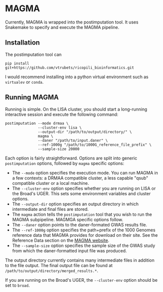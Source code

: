# MAGMA

Currently, MAGMA is wrapped into the postimputation tool. It uses Snakemake to specify and execute the MAGMA pipeline.

## Installation

The postimputation tool can 

    pip install git+https://github.com/vtrubets/ricopili_bioinformatics.git

I would recommend installing into a python virtual environment such as `virtualev` or `conda`.

## Running MAGMA

Running is simple. On the LISA cluster, you should start a long-running interactive session and execute the following command:

    postimputation --mode drmaa \
                   --cluster-env lisa \
                   --output-dir "/path/to/output/directory/" \
                   magma \
                   --daner "/path/to/input.daner" \
                   --ref-1000g "/path/to/1000G_reference_file_prefix" \
                   --sample-size 20000
                   
Each option is fairly straightforward. Options are split into generic `postimputation` options, followed by `magma` specific options:
  * The `--mode` option specifies the execution mode. You can run MAGMA in a few contexts: a DRMAA compatible cluster, a less   capable "qsub" compatible cluster or a local machine.
  * The `--cluster-env` option specifies whether you are running on LISA or the Broad's UGER. This sets some environment variables and cluster options.
  * The `--output-dir` option specifies an output directory in which intermediate and final files are stored.
  * The `magma` action tells the `postimputation` tool that you wish to run the MAGMA subpipeline. MAGMGA specific options follow. 
  * The `--daner` option points to the daner-formated GWAS results file.
  * The `--ref-1000g` option specifies the path+prefix of the 1000 Genomes reference data that MAGMA provides for download on their site. See the Reference Data section on the [MAGMA website](http://ctg.cncr.nl/software/magma).
  * The `--sample-size` option specifies the sample size of the GWAS study from which the daner-formatted input file was produced.
  
The output directory currently contains many intermediate files in addition to the file output. The final output file can be found at `/path/to/output/directory/merged_results.*`.

If you are running on the Broad's UGER, the `--cluster-env` option should be set to `broad`.


